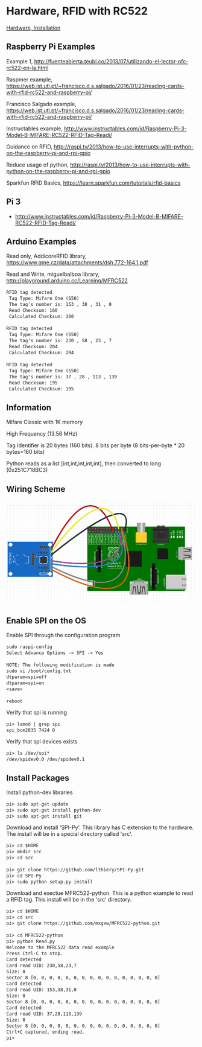 # Hardware, RFID with RC522

[Hardware, Installation](md/hw-project.md)

## Raspberry Pi Examples

Example 1, http://fuenteabierta.teubi.co/2013/07/utilizando-el-lector-nfc-rc522-en-la.html

Raspmer example, https://web.ist.utl.pt/~francisco.d.s.salgado/2016/01/23/reading-cards-with-rfid-rc522-and-raspberry-pi/

Francisco Salgado example, https://web.ist.utl.pt/~francisco.d.s.salgado/2016/01/23/reading-cards-with-rfid-rc522-and-raspberry-pi/

Instructables example, http://www.instructables.com/id/Raspberry-Pi-3-Model-B-MIFARE-RC522-RFID-Tag-Readi/

Guidance on RFID, http://raspi.tv/2013/how-to-use-interrupts-with-python-on-the-raspberry-pi-and-rpi-gpio

Reduce usage of python, http://raspi.tv/2013/how-to-use-interrupts-with-python-on-the-raspberry-pi-and-rpi-gpio

Sparkfun RFID Basics, https://learn.sparkfun.com/tutorials/rfid-basics

## Pi 3

* http://www.instructables.com/id/Raspberry-Pi-3-Model-B-MIFARE-RC522-RFID-Tag-Readi/



## Arduino Examples

Read only,  AddicoreRFID library, https://www.gme.cz/data/attachments/dsh.772-164.1.pdf

Read and Write, miguelbalboa library, http://playground.arduino.cc/Learning/MFRC522
```
RFID tag detected
 Tag Type: Mifare One (S50)
 The tag's number is: 153 , 38 , 31 , 0
 Read Checksum: 160
 Calculated Checksum: 160

RFID tag detected
 Tag Type: Mifare One (S50)
 The tag's number is: 230 , 58 , 23 , 7
 Read Checksum: 204
 Calculated Checksum: 204

RFID tag detected
 Tag Type: Mifare One (S50)
 The tag's number is: 37 , 28 , 113 , 139
 Read Checksum: 195
 Calculated Checksum: 195
```
## Information

Mifare Classic with 1K memory

High Frequency (13.56 MHz)

Tag Identifier is 20 bytes (160 bits). 8 bits per byte (8 bits-per-byte * 20 bytes=160 bits)

Python reads as a list [int,int,int,int,int], then converted to long (0x251C718BC3)
## Wiring Scheme

![](img/RaspberryPi-RFID.png)

## Enable SPI on the OS

Enable SPI through the configuration program
```
sudo raspi-config 
Select Advance Options -> SPI -> Yes

NOTE: The following modification is made
sudo vi /boot/config.txt
dtparam=spi=off
dtparam=spi=on
<save>

reboot
```

Verify that spi is running
```
pi> lsmod | grep spi 
spi_bcm2835 7424 0
```

Verify that spi devices exists
```
pi> ls /dev/spi*
/dev/spidev0.0 /dev/spidev0.1
```

## Install Packages

Install python-dev libraries
```
pi> sudo apt-get update
pi> sudo apt-get install python-dev
pi> sudo apt-get install git
```

Download and install 'SPI-Py'. 
This library has C extension to the hardware.
The install will be in a special directory called 'src'.
```
pi> cd $HOME
pi> mkdir src
pi> cd src

pi> git clone https://github.com/lthiery/SPI-Py.git
pi> cd SPI-Py
pi> sudo python setup.py install
```

Download and exectue MFRC522-python. 
This is a python example to read a RFID tag.
This install will be in the 'src' directory.
```
pi> cd $HOME
pi> cd src
pi> git clone https://github.com/mxgxw/MFRC522-python.git

pi> cd MFRC522-python
pi> python Read.py
Welcome to the MFRC522 data read example
Press Ctrl-C to stop.
Card detected
Card read UID: 230,58,23,7
Size: 8
Sector 8 [0, 0, 0, 0, 0, 0, 0, 0, 0, 0, 0, 0, 0, 0, 0, 0]
Card detected
Card read UID: 153,38,31,0
Size: 8
Sector 8 [0, 0, 0, 0, 0, 0, 0, 0, 0, 0, 0, 0, 0, 0, 0, 0]
Card detected
Card read UID: 37,28,113,139
Size: 8
Sector 8 [0, 0, 0, 0, 0, 0, 0, 0, 0, 0, 0, 0, 0, 0, 0, 0]
Ctrl+C captured, ending read.
pi>
```
